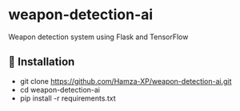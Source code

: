 # weapon-detection-ai
Weapon detection system using Flask and TensorFlow

## 🚀 Installation
- git clone https://github.com/Hamza-XP/weapon-detection-ai.git
- cd weapon-detection-ai
- pip install -r requirements.txt
